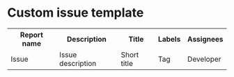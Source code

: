 # Custom issue template

<table>
  <tbody>
    <tr>
      <th>Report name</th>
      <th>Description</th>
      <th>Title</th>
      <th>Labels</th>
      <th>Assignees</th>
    </tr>
    <tr>
      <td>Issue</td>
      <td>Issue description</td>
      <td>Short title</td>
      <td>Tag</td>
      <td>Developer</td>
    </tr>
  </tbody>
</table>

